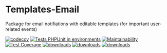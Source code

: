 # Templates-Email

Package for email notifiations with editable templates (for important user-related events)

[![codecov](https://codecov.io/gh/EscolaLMS/TemplatesEmail/branch/main/graph/badge.svg?token=O91FHNKI6R)](https://codecov.io/gh/EscolaLMS/TemplatesEmail)
[![Tests PHPUnit in environments](https://github.com/EscolaLMS/Templates-Email/actions/workflows/test.yml/badge.svg)](https://github.com/EscolaLMS/Templates-Email/actions/workflows/test.yml)
[![Maintainability](https://api.codeclimate.com/v1/badges/7d61484f7610611183ff/maintainability)](https://codeclimate.com/github/EscolaLMS/Templates-Email/maintainability)
[![Test Coverage](https://api.codeclimate.com/v1/badges/7d61484f7610611183ff/test_coverage)](https://codeclimate.com/github/EscolaLMS/Templates-Email/test_coverage)
[![downloads](https://img.shields.io/packagist/dt/escolalms/templates-email)](https://packagist.org/packages/escolalms/templates-email)
[![downloads](https://img.shields.io/packagist/v/escolalms/templates-email)](https://packagist.org/packages/escolalms/templates-email)
[![downloads](https://img.shields.io/packagist/l/escolalms/templates-email)](https://packagist.org/packages/escolalms/templates-email)
